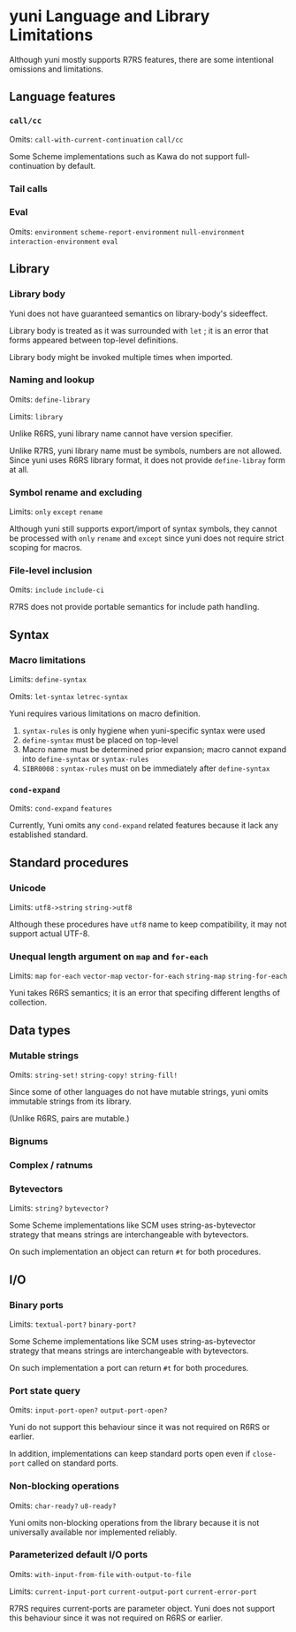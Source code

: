 yuni Language and Library Limitations
=====================================

Although yuni mostly supports R7RS features, there are some intentional 
omissions and limitations.

Language features
-----------------

### `call/cc`

Omits: `call-with-current-continuation` `call/cc`

Some Scheme implementations such as Kawa do not support full-continuation
by default. 

### Tail calls

### Eval

Omits: `environment` `scheme-report-environment` `null-environment` `interaction-environment` `eval`

Library
-------

### Library body

Yuni does not have guaranteed semantics on library-body's sideeffect. 

Library body is treated as it was surrounded with `let` ; it is an error that
forms appeared between top-level definitions.

Library body might be invoked multiple times when imported. 

### Naming and lookup

Omits: `define-library`

Limits: `library`

Unlike R6RS, yuni library name cannot have version specifier.

Unlike R7RS, yuni library name must be symbols, numbers are not allowed.
Since yuni uses R6RS library format, it does not provide `define-libray` form
at all.

### Symbol rename and excluding

Limits: `only` `except` `rename`

Although yuni still supports export/import of syntax symbols, they cannot be
processed with `only` `rename` and `except` since yuni does not require strict
scoping for macros.

### File-level inclusion

Omits: `include` `include-ci`

R7RS does not provide portable semantics for include path handling. 

Syntax
------

### Macro limitations

Limits: `define-syntax`

Omits: `let-syntax` `letrec-syntax`

Yuni requires various limitations on macro definition. 

1. `syntax-rules` is only hygiene when yuni-specific syntax were used
2. `define-syntax` must be placed on top-level
3. Macro name must be determined prior expansion; macro cannot expand into `define-syntax` or `syntax-rules`
4. `SIBR0008` : `syntax-rules` must on be immediately after `define-syntax`

### `cond-expand`

Omits: `cond-expand` `features`

Currently, Yuni omits any `cond-expand` related features because it lack any
established standard. 

Standard procedures
-------------------

### Unicode

Limits: `utf8->string` `string->utf8`

Although these procedures have `utf8` name to keep compatibility, it may
not support actual UTF-8.

### Unequal length argument on `map` and `for-each`

Limits: `map` `for-each` `vector-map` `vector-for-each` `string-map` `string-for-each`

Yuni takes R6RS semantics; it is an error that specifing different lengths of 
collection.

Data types
----------

### Mutable strings

Omits: `string-set!` `string-copy!` `string-fill!`

Since some of other languages do not have mutable strings, yuni omits 
immutable strings from its library.

(Unlike R6RS, pairs are mutable.)

### Bignums

### Complex / ratnums

### Bytevectors

Limits: `string?` `bytevector?`

Some Scheme implementations like SCM uses string-as-bytevector strategy that
means strings are interchangeable with bytevectors. 

On such implementation an object can return `#t` for both procedures.

I/O
---

### Binary ports

Limits: `textual-port?` `binary-port?`

Some Scheme implementations like SCM uses string-as-bytevector strategy that
means strings are interchangeable with bytevectors. 

On such implementation a port can return `#t` for both procedures.

### Port state query

Omits: `input-port-open?` `output-port-open?`

Yuni do not support this behaviour since it was not required on R6RS or earlier.

In addition, implementations can keep standard ports open even if `close-port`
called on standard ports.

### Non-blocking operations

Omits: `char-ready?` `u8-ready?` 

Yuni omits non-blocking operations from the library because it is not
universally available nor implemented reliably.

### Parameterized default I/O ports

Omits: `with-input-from-file` `with-output-to-file`

Limits: `current-input-port` `current-output-port` `current-error-port`

R7RS requires current-ports are parameter object. Yuni does not support
this behaviour since it was not required on R6RS or earlier.

